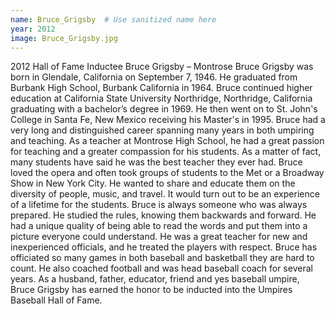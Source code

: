 ```yaml
---
name: Bruce_Grigsby  # Use sanitized name here
year: 2012
image: Bruce_Grigsby.jpg
---
```


2012 Hall of Fame Inductee Bruce Grigsby – Montrose
Bruce Grigsby was born in Glendale, California on September 7, 1946. He graduated from
Burbank High School, Burbank California in 1964. Bruce continued higher education at
California State University Northridge, Northridge, California graduating with a bachelor’s
degree in 1969. He then went on to St. John's College in Santa Fe, New Mexico receiving his
Master's in 1995.
Bruce had a very long and distinguished career spanning many years in both umpiring and
teaching. As a teacher at Montrose High School, he had a great passion for teaching and a
greater compassion for his students. As a matter of fact, many students have said he was the
best teacher they ever had. Bruce loved the opera and often took groups of students to the Met
or a Broadway Show in New York City. He wanted to share and educate them on the diversity of
people, music, and travel. It would turn out to be an experience of a lifetime for the students.
Bruce is always someone who was always prepared. He studied the rules, knowing them
backwards and forward. He had a unique quality of being able to read the words and put them
into a picture everyone could understand. He was a great teacher for new and inexperienced
officials, and he treated the players with respect. Bruce has officiated so many games in both
baseball and basketball they are hard to count. He also coached football and was head baseball
coach for several years.
As a husband, father, educator, friend and yes baseball umpire, Bruce Grigsby has earned the
honor to be inducted into the Umpires Baseball Hall of Fame.